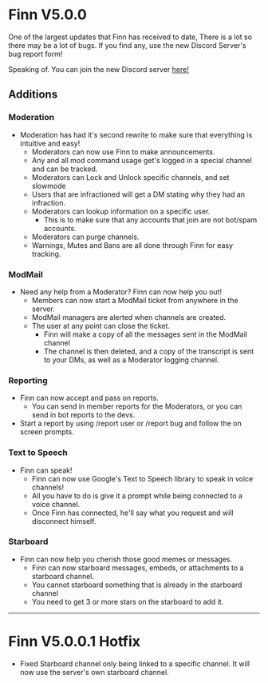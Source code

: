 # Finn V5.0.0
One of the largest updates that Finn has received to date, There is a lot so there may be a lot of bugs. If you find any, use the new Discord Server's bug report form!

Speaking of. You can join the new Discord server [here!](https://discord.gg/jkxR2Bxt2c)

## Additions

### Moderation
- Moderation has had it's second rewrite to make sure that everything is intuitive and easy!
    - Moderators can now use Finn to make announcements.
    - Any and all mod command usage get's logged in a special channel and can be tracked.
    - Moderators can Lock and Unlock specific channels, and set slowmode
    - Users that are infractioned will get a DM stating why they had an infraction.
    - Moderators can lookup information on a specific user.
        - This is to make sure that any accounts that join are not bot/spam accounts.
    - Moderators can purge channels.
    - Warnings, Mutes and Bans are all done through Finn for easy tracking.

### ModMail
- Need any help from a Moderator? Finn can now help you out!
    - Members can now start a ModMail ticket from anywhere in the server.
    - ModMail managers are alerted when channels are created.
    - The user at any point can close the ticket.
        - Finn will make a copy of all the messages sent in the ModMail channel
        - The channel is then deleted, and a copy of the transcript is sent to your DMs, as well as a Moderator logging channel.

### Reporting
- Finn can now accept and pass on reports.
    - You can send in member reports for the Moderators, or you can send in bot reports to the devs.
- Start a report by using /report user or /report bug and follow the on screen prompts.


### Text to Speech
- Finn can speak!
    - Finn can now use Google's Text to Speech library to speak in voice channels!
    - All you have to do is give it a prompt while being connected to a voice channel.
    - Once Finn has connected, he'll say what you request and will disconnect himself.

### Starboard
- Finn can now help you cherish those good memes or messages.
    - Finn can now starboard messages, embeds, or attachments to a starboard channel.
    - You cannot starboard something that is already in the starboard channel
    - You need to get 3 or more stars on the starboard to add it.
--- 
# Finn V5.0.0.1 Hotfix
- Fixed Starboard channel only being linked to a specific channel. It will now use the server's own starboard channel.

